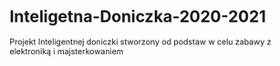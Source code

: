 # Inteligetna-Doniczka-2020-2021
Projekt Inteligentnej doniczki stworzony od podstaw w celu zabawy z elektroniką i majsterkowaniem
